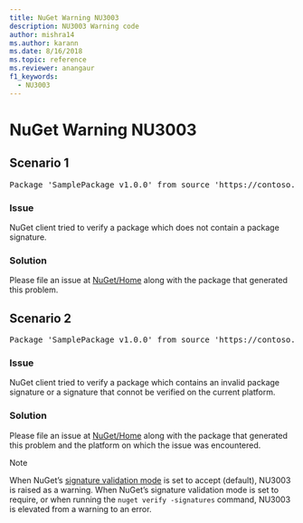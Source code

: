 ```yaml
---
title: NuGet Warning NU3003
description: NU3003 Warning code
author: mishra14
ms.author: karann
ms.date: 8/16/2018
ms.topic: reference
ms.reviewer: anangaur
f1_keywords: 
  - NU3003
---
```


# NuGet Warning NU3003

## Scenario 1

<pre>Package 'SamplePackage v1.0.0' from source 'https://contoso.com/index.json': The package is not signed. Unable to verify signature from an unsigned package.</pre>

### Issue

NuGet client tried to verify a package which does not contain a package signature.


### Solution

Please file an issue at [NuGet/Home](https://github.com/NuGet/Home/issues) along with the package that generated this problem.



## Scenario 2

<pre>Package 'SamplePackage v1.0.0' from source 'https://contoso.com/index.json': The package signature is invalid or cannot be verified on this platform.</pre>

### Issue

NuGet client tried to verify a package which contains an invalid package signature or a signature that connot be verified on the current platform.


### Solution

Please file an issue at [NuGet/Home](https://github.com/NuGet/Home/issues) along with the package that generated this problem and the platform on which the issue was encountered.

> [!Note]
> When NuGet’s [signature validation mode](/nuget/consume-packages/installing-signed-packages#configure-package-signature-requirements) is set to accept (default), NU3003 is raised as a warning. 
> When NuGet’s signature validation mode is set to require, or when running the `nuget verify -signatures` command, NU3003 is elevated from a warning to an error. 
